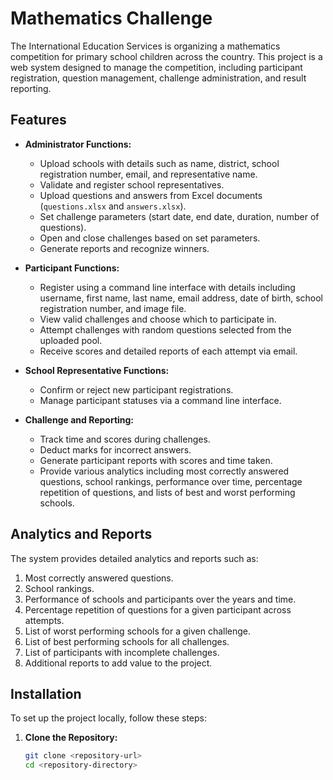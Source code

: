 # Mathematics Challenge

The International Education Services is organizing a mathematics competition for primary school children across the country. This project is a web system designed to manage the competition, including participant registration, question management, challenge administration, and result reporting.

## Features

- **Administrator Functions:**
  - Upload schools with details such as name, district, school registration number, email, and representative name.
  - Validate and register school representatives.
  - Upload questions and answers from Excel documents (`questions.xlsx` and `answers.xlsx`).
  - Set challenge parameters (start date, end date, duration, number of questions).
  - Open and close challenges based on set parameters.
  - Generate reports and recognize winners.

- **Participant Functions:**
  - Register using a command line interface with details including username, first name, last name, email address, date of birth, school registration number, and image file.
  - View valid challenges and choose which to participate in.
  - Attempt challenges with random questions selected from the uploaded pool.
  - Receive scores and detailed reports of each attempt via email.

- **School Representative Functions:**
  - Confirm or reject new participant registrations.
  - Manage participant statuses via a command line interface.

- **Challenge and Reporting:**
  - Track time and scores during challenges.
  - Deduct marks for incorrect answers.
  - Generate participant reports with scores and time taken.
  - Provide various analytics including most correctly answered questions, school rankings, performance over time, percentage repetition of questions, and lists of best and worst performing schools.

## Analytics and Reports

The system provides detailed analytics and reports such as:

1. Most correctly answered questions.
2. School rankings.
3. Performance of schools and participants over the years and time.
4. Percentage repetition of questions for a given participant across attempts.
5. List of worst performing schools for a given challenge.
6. List of best performing schools for all challenges.
7. List of participants with incomplete challenges.
8. Additional reports to add value to the project.

## Installation

To set up the project locally, follow these steps:

1. **Clone the Repository:**
   ```sh
   git clone <repository-url>
   cd <repository-directory>

